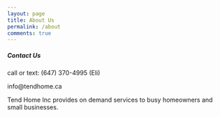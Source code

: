```yaml
---
layout: page
title: About Us
permalink: /about
comments: true
---
```

<div class="sticky-top sticky-top-80">
  <h5>
    Contact Us
  </h5>
  <p>
    call or text: (647) 370-4995 (Eli)
  </p>
  <p>
    info@tendhome.ca
  </p>
  <div class="row justify-content-between">
    <div class="col-md-8 pr-5">
      <p>
        Tend Home Inc provides on demand services to busy homeowners and small businesses.
      </p>
    </div>
  </div>
</div>
